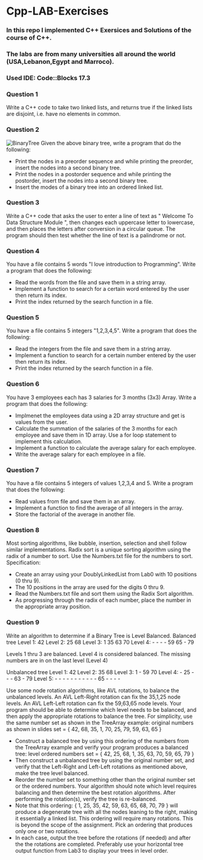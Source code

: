 # Cpp-LAB-Exercises

### In this repo I implemented C++ Exersices and Solutions of the course of C++.
### The labs are from many universities all around the world (USA,Lebanon,Egypt and Marroco).
### Used IDE: Code::Blocks 17.3

### Question 1
Write a C++ code to take two linked lists, and returns true if the linked lists are disjoint, i.e. have no elements in common.

### Question 2
![BinaryTree](https://github.com/alialhousseini/Cpp-LAB-Exercises/avl.PNG)
Given the above binary tree, write a program that do the following:
- Print the nodes in a preorder sequence and while printing the preorder, insert the nodes into a second binary tree.
- Print the nodes in a postorder sequence and while printing the postorder, insert the nodes into a second binary tree.
- Insert the modes of a binary tree into an ordered linked list.

### Question 3
Write a C++ code that asks the user to enter a line of text as " Welcome To Data Structure Module ", then changes each uppercase letter to lowercase, and then places the letters after conversion in a circular queue. The program should then test whether the line of text is a palindrome or not.

### Question 4
You have a file contains 5 words "I love introduction to Programming". Write a program that does the following:
- Read the words from the file and save them in a string array.
- Implement a function to search for a certain word entered by the user then return its index.
- Print the index returned by the search function in a file.

### Question 5
You have a file contains 5 integers "1,2,3,4,5". Write a program that does the following:
- Read the integers from the file and save them in a string array.
- Implement a function to search for a certain number entered by the user then return its index.
- Print the index returned by the search function in a file.

### Question 6
You have 3 employees each has 3 salaries for 3 months (3x3) Array. Write a program that does the following:
- Implmenet the employees data using a 2D array structure and get is values from the user.
- Calculate the summation of the salaries of the 3 months for each employee and save them in 1D array. Use a for loop statement to implement this calculation.
- Implement a function to calculate the average salary for each employee.
- Write the average salary for each employee in a file.

### Question 7
You have a file contains 5 integers of values 1,2,3,4 and 5. Write a program that does the following:
- Read values from file and save them in an array.
- Implement a function to find the average of all integers in the array.
- Store the factorial of the average in another file.

### Question 8
Most sorting algorithms, like bubble, insertion, selection and shell follow similar implementations.  Radix sort is a unique sorting algorithm using the radix of a number to sort.  Use the Numbers.txt file for the numbers to sort.  
Specification:
- Create an array using your DoublyLinkedList from Lab0 with 10 positions (0 thru 9).
- The 10 positions in the array are used for the digits 0 thru 9.  
- Read the Numbers.txt file and sort them using the Radix Sort algorithm.
- As progressing through the radix of each number, place the number in the appropriate array position.

### Question 9
Write an algorithm to determine if a Binary Tree is Level Balanced.
Balanced tree
Level 1: 42
Level 2: 25 68
Level 3: 1 35 63 70
Level 4: - - - - 59 65 - 79

Levels 1 thru 3 are balanced. Level 4 is considered balanced. The missing numbers are in on the last level (Level 4)

Unbalanced tree
Level 1: 42 
Level 2: 35 68 
Level 3: 1 - 59 70 
Level 4: - 25 - - - 63 - 79 
Level 5: - - - - - - - - - - - 65 - - - - 

Use some node rotation algorithms, like AVL rotations, to balance the unbalanced levels. An AVL Left-Right rotation can fix the 35,1,25 node levels. An AVL Left-Left rotation can fix the 59,63,65 node levels.
Your program should be able to determine which level needs to be balanced, and then apply the appropriate rotations to balance the tree. For simplicity, use the same number set as shown in the TreeArray example:
original numbers as shown in slides set = { 42, 68, 35, 1, 70, 25, 79, 59, 63, 65 }
- Construct a balanced tree by using this ordering of the numbers from the TreeArray example and verify your program produces a balanced tree:
level ordered numbers set = { 42, 25, 68, 1, 35, 63, 70, 59, 65, 79 }
- Then construct a unbalanced tree by using the original number set, and verify that the Left-Right and Left-Left rotations as mentioned above, make the tree level balanced. 
- Reorder the number set to something other than the original number set or the ordered numbers. Your algorithm should note which level requires balancing and then determine the best rotation algorithms. After performing the rotation(s), verify the tree is re-balanced.
- Note that this ordering: { 1, 25, 35, 42, 59, 63, 65, 68, 70, 79 } will produce a degenerate tree with all the nodes leaning to the right, making it essentially a linked list. This ordering will require many rotations. This is beyond the scope of the assignment. Pick an ordering that produces only one or two rotations.
- In each case, output the tree before the rotations (if needed) and after the the rotations are completed.  Preferably use your horizontal tree output function from Lab3 to display your trees in level order.
